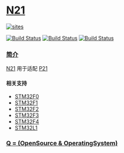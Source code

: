 ﻿# [N21](https://github.com/OS-Q/N21)

[![sites](http://182.61.61.133/link/resources/OSQ.png)](http://www.OS-Q.com)

[![Build Status](https://github.com/OS-Q/N21/workflows/macos/badge.svg)](https://github.com/OS-Q/N21/actions/workflows/macos.yml)
[![Build Status](https://github.com/OS-Q/N21/workflows/ubuntu/badge.svg)](https://github.com/OS-Q/N21/actions/workflows/ubuntu.yml)
[![Build Status](https://github.com/OS-Q/N21/workflows/windows/badge.svg)](https://github.com/OS-Q/N21/actions/workflows/windows.yml)
### [简介](https://github.com/OS-Q/N21/wiki)

[N21](https://github.com/OS-Q/N21) 用于适配 [P21](https://github.com/OS-Q/P21)

#### 相关支持

* [STM32F0](https://my.st.com/content/my_st_com/en/products/embedded-software/mcu-mpu-embedded-software/stm32-embedded-software/stm32-standard-peripheral-libraries/stsw-stm32048.html)
* [STM32F1](https://my.st.com/content/my_st_com/en/products/embedded-software/mcu-mpu-embedded-software/stm32-embedded-software/stm32-standard-peripheral-libraries/stsw-stm32054.html)
* [STM32F2](https://my.st.com/content/my_st_com/en/products/embedded-software/mcu-mpu-embedded-software/stm32-embedded-software/stm32-standard-peripheral-libraries/stsw-stm32062.html)
* [STM32F3](https://my.st.com/content/my_st_com/en/products/embedded-software/mcu-mpu-embedded-software/stm32-embedded-software/stm32-standard-peripheral-libraries/stsw-stm32115.html)
* [STM32F4](https://my.st.com/content/my_st_com/en/products/embedded-software/mcu-mpu-embedded-software/stm32-embedded-software/stm32-standard-peripheral-libraries/stsw-stm32065.html)
* [STM32L1](https://my.st.com/content/my_st_com/en/products/embedded-software/mcu-mpu-embedded-software/stm32-embedded-software/stm32-standard-peripheral-libraries/stsw-stm32077.html)

### [Q = (OpenSource & OperatingSystem) ](http://www.OS-Q.com)
